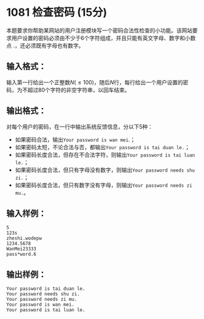 # 1081 检查密码 (15分)
本题要求你帮助某网站的用户注册模块写一个密码合法性检查的小功能。该网站要求用户设置的密码必须由不少于6个字符组成，并且只能有英文字母、数字和小数点 .，还必须既有字母也有数字。
## 输入格式：
输入第一行给出一个正整数$N(≤100)$，随后$N$行，每行给出一个用户设置的密码，为不超过80个字符的非空字符串，以回车结束。
## 输出格式：
对每个用户的密码，在一行中输出系统反馈信息，分以下5种：
+ 如果密码合法，输出`Your password is wan mei`.；
+ 如果密码太短，不论合法与否，都输出`Your password is tai duan le.`；
+ 如果密码长度合法，但存在不合法字符，则输出`Your password is tai luan le.`；
+ 如果密码长度合法，但只有字母没有数字，则输出`Your password needs shu zi.`；
+ 如果密码长度合法，但只有数字没有字母，则输出`Your password needs zi mu.`。
## 输入样例：
```
5
123s
zheshi.wodepw
1234.5678
WanMei23333
pass*word.6
```
## 输出样例：
```
Your password is tai duan le.
Your password needs shu zi.
Your password needs zi mu.
Your password is wan mei.
Your password is tai luan le.
```